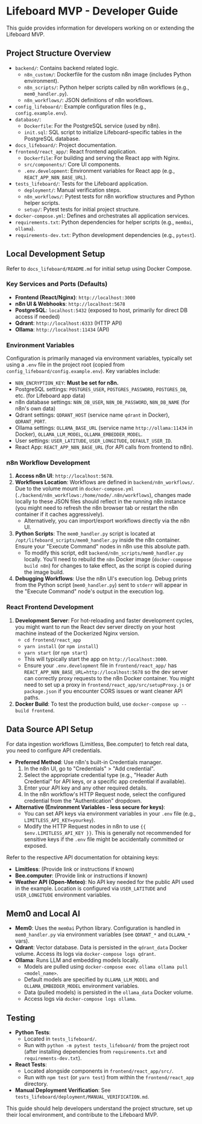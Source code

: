 # Lifeboard MVP - Developer Guide

This guide provides information for developers working on or extending the Lifeboard MVP.

## Project Structure Overview

*   `backend/`: Contains backend related logic.
    *   `n8n_custom/`: Dockerfile for the custom n8n image (includes Python environment).
    *   `n8n_scripts/`: Python helper scripts called by n8n workflows (e.g., `mem0_handler.py`).
    *   `n8n_workflows/`: JSON definitions of n8n workflows.
*   `config_lifeboard/`: Example configuration files (e.g., `config.example.env`).
*   `database/`:
    *   `Dockerfile`: For the PostgreSQL service (used by n8n).
    *   `init.sql`: SQL script to initialize Lifeboard-specific tables in the PostgreSQL database.
*   `docs_lifeboard/`: Project documentation.
*   `frontend/react_app/`: React frontend application.
    *   `Dockerfile`: For building and serving the React app with Nginx.
    *   `src/components/`: Core UI components.
    *   `.env.development`: Environment variables for React app (e.g., `REACT_APP_N8N_BASE_URL`).
*   `tests_lifeboard/`: Tests for the Lifeboard application.
    *   `deployment/`: Manual verification steps.
    *   `n8n_workflows/`: Pytest tests for n8n workflow structures and Python helper scripts.
    *   `setup/`: Pytest tests for initial project structure.
*   `docker-compose.yml`: Defines and orchestrates all application services.
*   `requirements.txt`: Python dependencies for helper scripts (e.g., `mem0ai`, `ollama`).
*   `requirements-dev.txt`: Python development dependencies (e.g., `pytest`).

## Local Development Setup

Refer to `docs_lifeboard/README.md` for initial setup using Docker Compose.

### Key Services and Ports (Defaults)

*   **Frontend (React/Nginx)**: `http://localhost:3000`
*   **n8n UI & Webhooks**: `http://localhost:5678`
*   **PostgreSQL**: `localhost:5432` (exposed to host, primarily for direct DB access if needed)
*   **Qdrant**: `http://localhost:6333` (HTTP API)
*   **Ollama**: `http://localhost:11434` (API)

### Environment Variables

Configuration is primarily managed via environment variables, typically set using a `.env` file in the project root (copied from `config_lifeboard/config.example.env`). Key variables include:

*   `N8N_ENCRYPTION_KEY`: **Must be set for n8n.**
*   PostgreSQL settings: `POSTGRES_USER`, `POSTGRES_PASSWORD`, `POSTGRES_DB`, etc. (for Lifeboard app data)
*   n8n database settings: `N8N_DB_USER`, `N8N_DB_PASSWORD`, `N8N_DB_NAME` (for n8n's own data)
*   Qdrant settings: `QDRANT_HOST` (service name `qdrant` in Docker), `QDRANT_PORT`.
*   Ollama settings: `OLLAMA_BASE_URL` (service name `http://ollama:11434` in Docker), `OLLAMA_LLM_MODEL`, `OLLAMA_EMBEDDER_MODEL`.
*   User settings: `USER_LATITUDE`, `USER_LONGITUDE`, `DEFAULT_USER_ID`.
*   React App: `REACT_APP_N8N_BASE_URL` (for API calls from frontend to n8n).

### n8n Workflow Development

1.  **Access n8n UI**: `http://localhost:5678`.
2.  **Workflows Location**: Workflows are defined in `backend/n8n_workflows/`. Due to the volume mount in `docker-compose.yml` (`./backend/n8n_workflows:/home/node/.n8n/workflows`), changes made locally to these JSON files should reflect in the running n8n instance (you might need to refresh the n8n browser tab or restart the n8n container if it caches aggressively).
    *   Alternatively, you can import/export workflows directly via the n8n UI.
3.  **Python Scripts**: The `mem0_handler.py` script is located at `/opt/lifeboard_scripts/mem0_handler.py` inside the n8n container. Ensure your "Execute Command" nodes in n8n use this absolute path.
    *   To modify this script, edit `backend/n8n_scripts/mem0_handler.py` locally. You'll need to rebuild the `n8n` Docker image (`docker-compose build n8n`) for changes to take effect, as the script is copied during the image build.
4.  **Debugging Workflows**: Use the n8n UI's execution log. Debug prints from the Python script (`mem0_handler.py`) sent to `stderr` will appear in the "Execute Command" node's output in the execution log.

### React Frontend Development

1.  **Development Server**: For hot-reloading and faster development cycles, you might want to run the React dev server directly on your host machine instead of the Dockerized Nginx version.
    *   `cd frontend/react_app`
    *   `yarn install` (or `npm install`)
    *   `yarn start` (or `npm start`)
    *   This will typically start the app on `http://localhost:3000`.
    *   Ensure your `.env.development` file in `frontend/react_app/` has `REACT_APP_N8N_BASE_URL=http://localhost:5678` so the dev server can correctly proxy requests to the n8n Docker container. You might need to set up a proxy in `frontend/react_app/src/setupProxy.js` or `package.json` if you encounter CORS issues or want cleaner API paths.
2.  **Docker Build**: To test the production build, use `docker-compose up --build frontend`.

## Data Source API Setup

For data ingestion workflows (Limitless, Bee.computer) to fetch real data, you need to configure API credentials.

*   **Preferred Method**: Use n8n's built-in Credentials manager.
    1.  In the n8n UI, go to "Credentials" > "Add credential".
    2.  Select the appropriate credential type (e.g., "Header Auth Credential" for API keys, or a specific app credential if available).
    3.  Enter your API key and any other required details.
    4.  In the n8n workflow's HTTP Request node, select the configured credential from the "Authentication" dropdown.
*   **Alternative (Environment Variables - less secure for keys)**:
    *   You can set API keys via environment variables in your `.env` file (e.g., `LIMITLESS_API_KEY=yourkey`).
    *   Modify the HTTP Request nodes in n8n to use `{{ $env.LIMITLESS_API_KEY }}`. This is generally not recommended for sensitive keys if the `.env` file might be accidentally committed or exposed.

Refer to the respective API documentation for obtaining keys:
*   **Limitless**: (Provide link or instructions if known)
*   **Bee.computer**: (Provide link or instructions if known)
*   **Weather API (Open-Meteo)**: No API key needed for the public API used in the example. Location is configured via `USER_LATITUDE` and `USER_LONGITUDE` environment variables.

## Mem0 and Local AI

*   **Mem0**: Uses the `mem0ai` Python library. Configuration is handled in `mem0_handler.py` via environment variables (see `QDRANT_*` and `OLLAMA_*` vars).
*   **Qdrant**: Vector database. Data is persisted in the `qdrant_data` Docker volume. Access its logs via `docker-compose logs qdrant`.
*   **Ollama**: Runs LLM and embedding models locally.
    *   Models are pulled using `docker-compose exec ollama ollama pull <model_name>`.
    *   Default models are specified by `OLLAMA_LLM_MODEL` and `OLLAMA_EMBEDDER_MODEL` environment variables.
    *   Data (pulled models) is persisted in the `ollama_data` Docker volume.
    *   Access logs via `docker-compose logs ollama`.

## Testing

*   **Python Tests**:
    *   Located in `tests_lifeboard/`.
    *   Run with `python -m pytest tests_lifeboard/` from the project root (after installing dependencies from `requirements.txt` and `requirements-dev.txt`).
*   **React Tests**:
    *   Located alongside components in `frontend/react_app/src/`.
    *   Run with `npm test` (or `yarn test`) from within the `frontend/react_app` directory.
*   **Manual Deployment Verification**: See `tests_lifeboard/deployment/MANUAL_VERIFICATION.md`.

This guide should help developers understand the project structure, set up their local environment, and contribute to the Lifeboard MVP.

